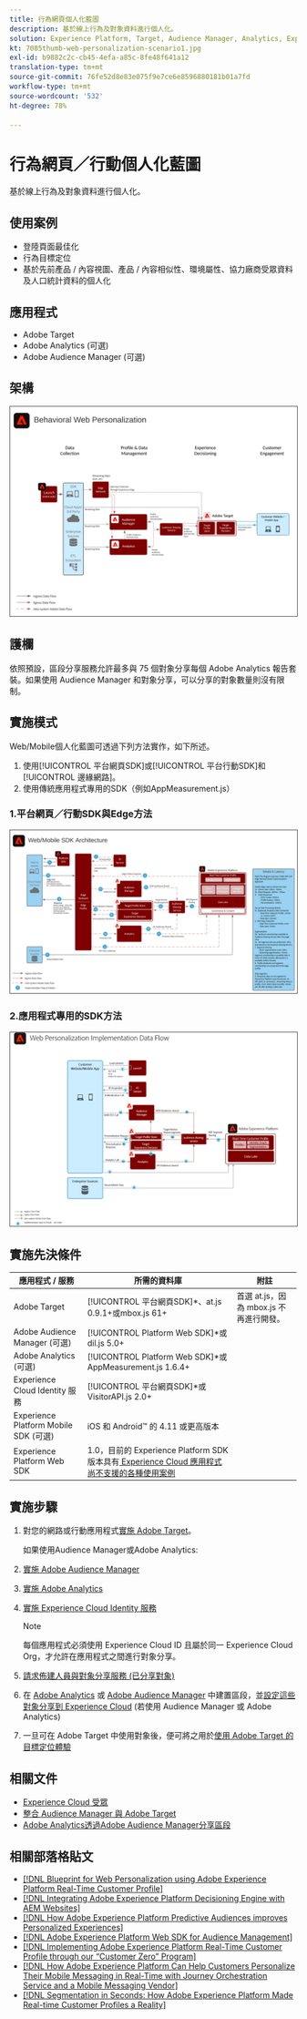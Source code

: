 ```yaml
---
title: 行為網頁個人化藍圖
description: 基於線上行為及對象資料進行個人化。
solution: Experience Platform, Target, Audience Manager, Analytics, Experience Cloud Services, Data Collection
kt: 7085thumb-web-personalization-scenario1.jpg
exl-id: b9882c2c-cb45-4efa-a85c-8fe48f641a12
translation-type: tm+mt
source-git-commit: 76fe52d8e83e075f9e7ce6e8596880181b01a7fd
workflow-type: tm+mt
source-wordcount: '532'
ht-degree: 78%

---
```


# 行為網頁／行動個人化藍圖

基於線上行為及對象資料進行個人化。

## 使用案例

* 登陸頁面最佳化
* 行為目標定位
* 基於先前產品 / 內容視圖、產品 / 內容相似性、環境屬性、協力廠商受眾資料及人口統計資料的個人化

## 應用程式

* Adobe Target
* Adobe Analytics (可選)
* Adobe Audience Manager (可選)

## 架構

<img src="assets/behavioral_personalization.svg" alt="行為網站個人化藍圖的參考架構" style="border:1px solid #4a4a4a" />


## 護欄

依照預設，區段分享服務允許最多與 75 個對象分享每個 Adobe Analytics 報告套裝。如果使用 Audience Manager 和對象分享，可以分享的對象數量則沒有限制。 

## 實施模式

Web/Mobile個人化藍圖可透過下列方法實作，如下所述。

1. 使用[!UICONTROL 平台網頁SDK]或[!UICONTROL 平台行動SDK]和[!UICONTROL 邊緣網路]。
1. 使用傳統應用程式專用的SDK（例如AppMeasurement.js）

### 1.平台網頁／行動SDK與Edge方法

<img src="assets/web_sdk_flow.svg" alt="[!UICONTROL Platform Web SDK]或[!UICONTROL Platform Mobile SDK]和[!UICONTROL Edge Network]方法的參考體系結構" style="border:1px solid #4a4a4a" />

### 2.應用程式專用的SDK方法

<img src="assets/app_sdk_flow.png" alt="應用程式特定 SDK 方法的參考架構" style="border:1px solid #4a4a4a" />

## 實施先決條件

| 應用程式 / 服務 | 所需的資料庫 | 附註 |
|---|---|---|
| Adobe Target | [!UICONTROL 平台網頁SDK]*、at.js 0.9.1+或mbox.js 61+ | 首選 at.js，因為 mbox.js 不再進行開發。 |
| Adobe Audience Manager (可選) | [!UICONTROL Platform Web SDK]*或dil.js 5.0+ |  |
| Adobe Analytics (可選) | [!UICONTROL Platform Web SDK]*或AppMeasurement.js 1.6.4+ |  |
| Experience Cloud Identity 服務 | [!UICONTROL 平台網頁SDK]*或VisitorAPI.js 2.0+ |  |
| Experience Platform Mobile SDK (可選) | iOS 和 Android™ 的 4.11 或更高版本 |  |
| Experience Platform Web SDK | 1.0，目前的 Experience Platform SDK 版本具有[ Experience Cloud 應用程式尚不支援的各種使用案例](https://github.com/adobe/alloy/projects/5) |  |

## 實施步驟

1. 對您的網路或行動應用程式[實施 Adobe Target](https://experienceleague.adobe.com/docs/target/using/implement-target/implementing-target.html?lang=zh-Hant)。

   如果使用Audience Manager或Adobe Analytics:

1. [實施 Adobe Audience Manager](https://experienceleague.adobe.com/docs/audience-manager/user-guide/implementation-integration-guides/implement-audience-manager.html?lang=zh-Hant)
1. [實施 Adobe Analytics](https://experienceleague.adobe.com/docs/analytics/implementation/home.html?lang=zh-Hant)
1. [實施 Experience Cloud Identity 服務](https://experienceleague.adobe.com/docs/id-service/using/implementation/implementation-guides.html?lang=zh-Hant)

   >[!NOTE]
   >
   >每個應用程式必須使用 Experience Cloud ID 且屬於同一 Experience Cloud Org，才允許在應用程式之間進行對象分享。

1. [請求佈建人員與對象分享服務 (已分享對象)](https://www.adobe.com/go/audiences)
1. 在 [Adobe Analytics](https://experienceleague.adobe.com/docs/analytics/components/segmentation/segmentation-workflow/seg-build.html?lang=zh-Hant) 或 [Adobe Audience Manager](https://experienceleague.adobe.com/docs/audience-manager/user-guide/features/segments/segment-builder.html?lang=zh-Hant) 中建置區段，並[設定這些對象分享到 Experience Cloud](https://experienceleague.adobe.com/docs/analytics/components/segmentation/segmentation-workflow/seg-publish.html?lang=zh-Hant) (若使用 Audience Manager 或 Adobe Analytics)
1. 一旦可在 Adobe Target 中使用對象後，便可將之用於[使用 Adobe Target 的目標定位體驗](https://experienceleague.adobe.com/docs/target/using/audiences/target.html?lang=zh-Hant)

## 相關文件

* [Experience Cloud 受眾](https://experienceleague.adobe.com/docs/core-services/interface/audiences/audience-library.html?lang=zh-Hant)
* [整合 Audience Manager 與 Adobe Target](https://experienceleague.adobe.com/docs/audience-manager/user-guide/implementation-integration-guides/integration-other-solutions/aam-target-integration.html?lang=zh-Hant)
* [Adobe Analytics透過Adobe Audience Manager分享區段](https://experienceleague.adobe.com/docs/analytics/components/segmentation/segmentation-workflow/seg-publish.html)


## 相關部落格貼文

* [[!DNL Blueprint for Web Personalization using Adobe Experience Platform Real-Time Customer Profile]](https://medium.com/adobetech/blueprint-for-web-personalization-using-adobe-experience-platform-real-time-customer-profile-fef2ce7a4b2f)
* [[!DNL Integrating Adobe Experience Platform Decisioning Engine with AEM Websites]](https://jaeness.medium.com/integrating-adobe-experience-platform-decisioning-engine-with-aem-websites-9c222acd12e2)
* [[!DNL How Adobe Experience Platform Predictive Audiences improves Personalized Experiences]](https://medium.com/adobetech/how-adobe-experience-platform-predictive-audiences-improves-personalized-experiences-1f75a60cb7a3)
* [[!DNL Adobe Experience Platform Web SDK for Audience Management]](https://medium.com/adobetech/adobe-experience-platform-web-sdk-for-audience-management-751fa6d063bc)
* [[!DNL Implementing Adobe Experience Platform Real-Time Customer Profile through our “Customer Zero” Program]](https://medium.com/adobetech/implementing-adobe-experience-platform-real-time-customer-profile-through-our-customer-zero-32e7cd952896)
* [[!DNL How Adobe Experience Platform Can Help Customers Personalize Their Mobile Messaging in Real-Time with Journey Orchestration Service and a Mobile Messaging Vendor]](https://medium.com/adobetech/how-adobe-experience-platform-helped-a-client-personalize-their-mobile-messaging-in-real-time-with-7d634aefa098)
* [[!DNL Segmentation in Seconds: How Adobe Experience Platform Made Real-time Customer Profiles a Reality]](https://medium.com/adobetech/segmentation-in-seconds-how-adobe-experience-platform-made-real-time-customer-profiles-a-reality-a7a8552b0847)
